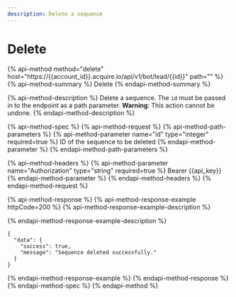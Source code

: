 ```yaml
---
description: Delete a sequence
---
```


# Delete

{% api-method method="delete" host="https://{{account\_id}}.acquire.io/api/v1/bot/lead/{{id}}" path="" %}
{% api-method-summary %}
Delete
{% endapi-method-summary %}

{% api-method-description %}
Delete a sequence. The `id` must be passed in to the endpoint as a path parameter. **Warning**: This action cannot be undone. 
{% endapi-method-description %}

{% api-method-spec %}
{% api-method-request %}
{% api-method-path-parameters %}
{% api-method-parameter name="id" type="integer" required=true %}
ID of the sequence to be deleted
{% endapi-method-parameter %}
{% endapi-method-path-parameters %}

{% api-method-headers %}
{% api-method-parameter name="Authorization" type="string" required=true %}
Bearer {{api\_key}}
{% endapi-method-parameter %}
{% endapi-method-headers %}
{% endapi-method-request %}

{% api-method-response %}
{% api-method-response-example httpCode=200 %}
{% api-method-response-example-description %}

{% endapi-method-response-example-description %}

```
{
  "data": {
    "success": true,
    "message": "Sequence deleted successfully."
  }
}

```
{% endapi-method-response-example %}
{% endapi-method-response %}
{% endapi-method-spec %}
{% endapi-method %}



